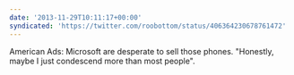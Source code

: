 ```yaml
---
date: '2013-11-29T10:11:17+00:00'
syndicated: 'https://twitter.com/roobottom/status/406364230678761472'
---
```

American Ads: Microsoft are desperate to sell those phones. "Honestly, maybe I just condescend more than most people".
